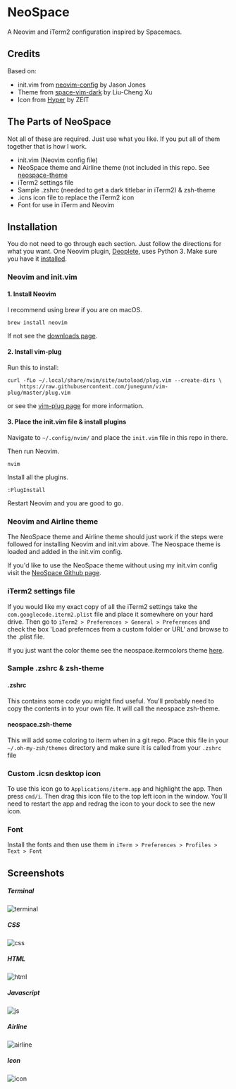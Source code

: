 # NeoSpace
A Neovim and iTerm2 configuration inspired by Spacemacs.

## Credits
Based on:
* init.vim from [neovim-config](https://github.com/jasonprogrammer/neovim-config) by Jason Jones
* Theme from [space-vim-dark](https://github.com/liuchengxu/space-vim-dark) by Liu-Cheng Xu
* Icon from [Hyper](https://github.com/zeit/hyper) by ZEIT

## The Parts of NeoSpace
Not all of these are required. Just use what you like. If you put all of them together that is how I work.

* init.vim (Neovim config file)
* NeoSpace theme and Airline theme (not included in this repo. See [neospace-theme](https://github.com/lukelarsen/neospace-theme)
* iTerm2 settings file
* Sample .zshrc (needed to get a dark titlebar in iTerm2) & zsh-theme
* .icns icon file to replace the iTerm2 icon
* Font for use in iTerm and Neovim

## Installation
You do not need to go through each section. Just follow the directions for what you want. One Neovim plugin, [Deoplete](https://github.com/Shougo/deoplete.nvim), uses Python 3. Make sure you have it [installed](https://www.python.org/downloads/).

### Neovim and init.vim
#### 1. Install Neovim
I recommend using brew if you are on macOS.
```
brew install neovim
```

If not see the [downloads page](https://github.com/neovim/neovim/wiki/Installing-Neovim).

#### 2. Install vim-plug

Run this to install:

```
curl -fLo ~/.local/share/nvim/site/autoload/plug.vim --create-dirs \
    https://raw.githubusercontent.com/junegunn/vim-plug/master/plug.vim
```

or see the [vim-plug page](https://github.com/junegunn/vim-plug) for more information.

#### 3. Place the init.vim file & install plugins
Navigate to `~/.config/nvim/` and place the `init.vim` file in this repo in there.

Then run Neovim.
```
nvim
```

Install all the plugins.
```vim
:PlugInstall
```

Restart Neovim and you are good to go.

### Neovim and Airline theme

The NeoSpace theme and Airline theme should just work if the steps were followed for installing Neovim and init.vim above. The Neospace theme is loaded and added in the init.vim config.

If you'd like to use the NeoSpace theme without using my init.vim config visit the [NeoSpace Github page](https://github.com/lukelarsen/neospace-theme).

### iTerm2 settings file
If you would like my exact copy of all the iTerm2 settings take the `com.googlecode.iterm2.plist` file and place it somewhere on your hard drive. Then go to `iTerm2 > Preferences > General > Preferences` and check the box 'Load prefernces from a custom folder or URL' and browse to the .plist file.

If you just want the color theme see the neospace.itermcolors theme [here](https://github.com/lukelarsen/neospace-theme).

### Sample .zshrc & zsh-theme

#### .zshrc
This contains some code you might find useful. You'll probably need to copy the contents in to your own file.
It will call the neospace zsh-theme.

#### neospace.zsh-theme
This will add some coloring to iterm when in a git repo.
Place this file in your `~/.oh-my-zsh/themes` directory and make sure it is called from your `.zshrc` file

### Custom .icsn desktop icon
To use this icon go to `Applications/iterm.app` and highlight the app. Then press `cmd/i`. Then drag this icon file to the top left icon in the window. You'll need to restart the app and redrag the icon to your dock to see the new icon.

### Font
Install the fonts and then use them in `iTerm > Preferences > Profiles > Text > Font`

## Screenshots

##### Terminal
![terminal](screenshots/terminal.png)

##### CSS
![css](screenshots/css.png)

##### HTML
![html](screenshots/html.png)

##### Javascript
![js](screenshots/js.png)

##### Airline
![airline](screenshots/neospace-airline.png)

##### Icon
![icon](screenshots/icon.png)
